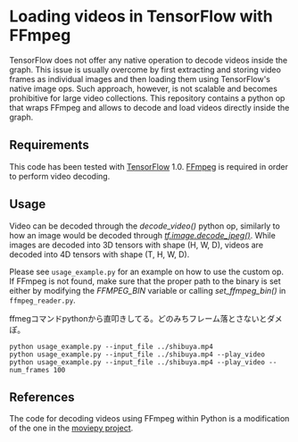 # Loading videos in TensorFlow with FFmpeg

TensorFlow does not offer any native operation to decode videos inside the graph. This issue is usually overcome by first extracting and storing video frames as individual images and then loading them using TensorFlow's native image ops. Such approach, however, is not scalable and becomes prohibitive for large video collections. This repository contains a python op that wraps FFmpeg and allows to decode and load videos directly inside the graph.


## Requirements

This code has been tested with [TensorFlow](https://www.tensorflow.org) 1.0. [FFmpeg](https://ffmpeg.org) is required in order to perform video decoding.


## Usage

Video can be decoded through the *decode_video()* python op, similarly to how an image would be decoded through *[tf.image.decode_jpeg()](https://www.tensorflow.org/api_docs/python/tf/image/decode_jpeg)*. While images are decoded into 3D tensors with shape (H, W, D), videos are decoded into 4D tensors with shape (T, H, W, D).

Please see `usage_example.py` for an example on how to use the custom op. If FFmpeg is not found, make sure that the proper path to the binary is set either by modifying the *FFMPEG_BIN* variable or calling *set_ffmpeg_bin()* in `ffmpeg_reader.py`.


ffmegコマンドpythonから直叩きしてる。どのみちフレーム落とさないとダメぽ。    

```
python usage_example.py --input_file ../shibuya.mp4
python usage_example.py --input_file ../shibuya.mp4 --play_video
python usage_example.py --input_file ../shibuya.mp4 --play_video --num_frames 100
```

## References

The code for decoding videos using FFmpeg within Python is a modification of the one in the [moviepy project](https://github.com/Zulko/moviepy).
